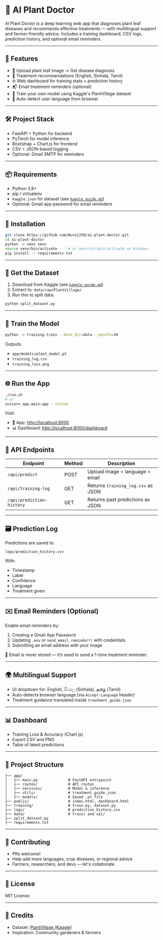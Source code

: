 # 🌿 AI Plant Doctor

AI Plant Doctor is a deep learning web app that diagnoses plant leaf diseases and recommends effective treatments — with multilingual support and farmer-friendly advice. Includes a training dashboard, CSV logs, prediction history, and optional email reminders.

---

## 📸 Features

- 🧠 Upload plant leaf image → Get disease diagnosis
- 🌱 Treatment recommendations (English, Sinhala, Tamil)
- 🌐 Web dashboard for training stats + prediction history
- 📬 Email treatment reminders (optional)
- 🧪 Train your own model using Kaggle's PlantVillage dataset
- 🔁 Auto-detect user language from browser

---

## 🛠 Project Stack

- FastAPI + Python for backend
- PyTorch for model inference
- Bootstrap + Chart.js for frontend
- CSV + JSON-based logging
- Optional: Gmail SMTP for reminders

---

## 📦 Requirements

- Python 3.8+
- pip / virtualenv
- `kaggle.json` for dataset (see [`kaggle_guide.md`](kaggle_guide.md))
- Optional: Gmail app password for email reminders

---

## 🚀 Installation

```bash
git clone https://github.com/Nuraj250/ai-plant-doctor.git
cd ai-plant-doctor
python -m venv venv
source venv/bin/activate     # or venv\Scripts\activate on Windows
pip install -r requirements.txt
```

---

## 🌱 Get the Dataset

1. Download from Kaggle (see [`kaggle_guide.md`](kaggle_guide.md))
2. Extract to: `data/raw/PlantVillage/`
3. Run this to split data:

```bash
python split_dataset.py
```

---

## 🧠 Train the Model

```bash
python -m training.train --data_dir=data --epochs=10
```

Outputs:
- `app/models/plant_model.pt`
- `training_log.csv`
- `training_loss.png`

---

## 🌐 Run the App

```bash
./run.sh
# or
uvicorn app.main:app --reload
```

Visit:

- 🌿 App: [http://localhost:8000](http://localhost:8000)
- 📊 Dashboard: [http://localhost:8000/dashboard](http://localhost:8000/dashboard)

---

## 🧪 API Endpoints

| Endpoint                 | Method | Description                          |
|--------------------------|--------|--------------------------------------|
| `/api/predict`           | POST   | Upload image + language + email      |
| `/api/training-log`      | GET    | Returns `training_log.csv` as JSON   |
| `/api/prediction-history` | GET  | Returns past predictions as JSON     |

---

## 🗃 Prediction Log

Predictions are saved to:

```text
logs/prediction_history.csv
```

With:
- Timestamp
- Label
- Confidence
- Language
- Treatment given

---

## ✉️ Email Reminders (Optional)

Enable email reminders by:

1. Creating a Gmail App Password
2. Updating `.env` or `send_email_reminder()` with credentials
3. Submitting an email address with your image

🛑 Email is never stored — it’s used to send a 1-time treatment reminder.

---

## 🌍 Multilingual Support

- UI dropdown for: English, සිංහල (Sinhala), தமிழ் (Tamil)
- Auto-detects browser language (via `Accept-Language` header)
- Treatment guidance translated inside `treatment_guide.json`

---

## 📊 Dashboard

- Training Loss & Accuracy (Chart.js)
- Export CSV and PNG
- Table of latest predictions

---

## 📂 Project Structure

```
├── app/
│   ├── main.py              # FastAPI entrypoint
│   ├── routes/              # API routes
│   ├── services/            # Model & inference
│   ├── utils/               # treatment_guide.json
│   ├── models/              # Saved .pt file
├── public/                  # index.html, dashboard.html
├── training/                # train.py, dataset.py
├── logs/                    # prediction_history.csv
├── data/                    # train/ and val/
├── split_dataset.py
├── requirements.txt
```

---

## 🤝 Contributing

- PRs welcome!
- Help add more languages, crop diseases, or regional advice
- Farmers, researchers, and devs — let's collaborate

---

## 📄 License

MIT License

---

## 🙏 Credits

- Dataset: [PlantVillage (Kaggle)](https://www.kaggle.com/datasets/emmarex/plantdisease)
- Inspiration: Community gardeners & farmers
